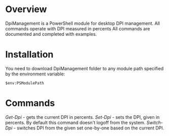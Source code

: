 # Overview
DpiManagement is a PowerShell module for desktop DPI management. 
All commands operate with DPI measured in percents
All commands are documented and completed with examples. 

# Installation 
You need to download DpiManagement folder to any module path specified by the environment variable:  
```
$env:PSModulePath
```

# Commands
*Get-Dpi* - gets the current DPI in percents.
*Set-Dpi* - sets the DPI, given in percents. By default this command doesn't logoff from the system.
*Switch-Dpi* - switches DPI from the given set one-by-one based on the current DPI. 




 
